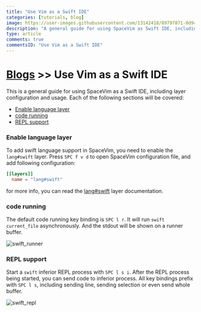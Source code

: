 ```yaml
---
title: "Use Vim as a Swift IDE"
categories: [tutorials, blog]
image: https://user-images.githubusercontent.com/13142418/89797871-0d9ca580-db5e-11ea-8d43-c02cd9e49915.png
description: "A general guide for using SpaceVim as Swift IDE, including layer configuration, requiems installation and usage."
type: article
comments: true
commentsID: "Use Vim as a Swift IDE"
---
```


# [Blogs](../blog/) >> Use Vim as a Swift IDE

This is a general guide for using SpaceVim as a Swift IDE, including layer configuration and usage. 
Each of the following sections will be covered:

<!-- vim-markdown-toc GFM -->

- [Enable language layer](#enable-language-layer)
- [code running](#code-running)
- [REPL support](#repl-support)

<!-- vim-markdown-toc -->

### Enable language layer

To add swift language support in SpaceVim, you need to enable the `lang#swift` layer. Press `SPC f v d` to open
SpaceVim configuration file, and add following configuration:

```toml
[[layers]]
  name = "lang#swift"
```

for more info, you can read the [lang#swift](../layers/lang/swift/) layer documentation.

### code running

The default code running key binding is `SPC l r`. It will run `swift current_file` asynchronously.
And the stdout will be shown on a runner buffer.

![swift_runner](https://user-images.githubusercontent.com/13142418/89795928-96fea880-db5b-11ea-81c4-7f3384f419e7.png)

### REPL support

Start a `swift` inferior REPL process with `SPC l s i`. After the REPL process being started, you can
send code to inferior process. All key bindings prefix with `SPC l s`, including sending line, sending selection or even
send whole buffer.

![swift_repl](https://user-images.githubusercontent.com/13142418/89796468-48054300-db5c-11ea-9ebe-4bb56e31722e.png)

